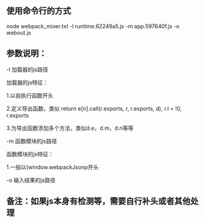 ## 使用命令行的方式

node webpack_mixer.txt -l runtime.62249a5.js -m app.597640f.js -o webout.js

## 参数说明：

-l 加载器的js路径

加载器的js特征：

1.以自执行函数开头

2.定义导出函数，类似 return e[n].call(r.exports, r, r.exports, d), r.l = !0, r.exports

3.为导出函数添加多个方法，类似d.e，d.m，d.n等等

-m 函数模块的js路径

函数模块的js特征：

1.一般以(window.webpackJsonp开头

-o 输入结果的js路径



## 备注：如果js本身有检测等，需要自行补头或者其他处理